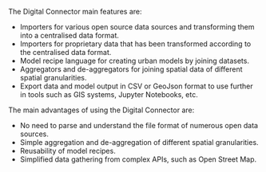 The Digital Connector main features are:

* Importers for various open source data sources and transforming them into a centralised data format.
* Importers for proprietary data that has been transformed according to the centralised data format.
* Model recipe language for creating urban models by joining datasets.
* Aggregators and de-aggregators for joining spatial data of different spatial granularities.
* Export data and model output in CSV or GeoJson format to use further in tools such as GIS systems, Jupyter Notebooks, etc.

The main advantages of using the Digital Connector are:

* No need to parse and understand the file format of numerous open data sources.
* Simple aggregation and de-aggregation of different spatial granularities.
* Reusability of model recipes.
* Simplified data gathering from complex APIs, such as Open Street Map.